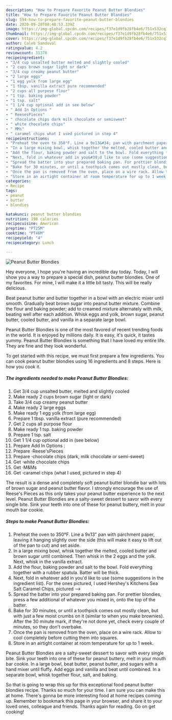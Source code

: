 ```yaml
---
description: "How to Prepare Favorite Peanut Butter Blondies"
title: "How to Prepare Favorite Peanut Butter Blondies"
slug: 594-how-to-prepare-favorite-peanut-butter-blondies
date: 2020-09-28T00:48:53.339Z
image: https://img-global.cpcdn.com/recipes/f37e1d9fb28fb4e6/751x532cq70/peanut-butter-blondies-recipe-main-photo.jpg
thumbnail: https://img-global.cpcdn.com/recipes/f37e1d9fb28fb4e6/751x532cq70/peanut-butter-blondies-recipe-main-photo.jpg
cover: https://img-global.cpcdn.com/recipes/f37e1d9fb28fb4e6/751x532cq70/peanut-butter-blondies-recipe-main-photo.jpg
author: Caleb Sandoval
ratingvalue: 4.2
reviewcount: 31378
recipeingredient:
- "3/4 cup unsalted butter melted and slightly cooled"
- "2 cups brown sugar light or dark"
- "3/4 cup creamy peanut butter"
- "2 large eggs"
- "1 egg yolk from large egg"
- "1 tbsp. vanilla extract pure recommended"
- "2 cups all purpose flour"
- "1 tsp. baking powder"
- "1 tsp. salt"
- "1 1/4 cup optional add in see below"
- " Add In Options "
- " ReesesPieces"
- " chocolate chips dark milk chocolate or semisweet"
- " white chocolate chips"
- " MMs"
- " caramel chips what I used pictured in step 4"
recipeinstructions:
- "Preheat the oven to 350°F. Line a 9x13&#34; pan with parchment paper, leaving it hanging slightly over the side (this will make it easy to lift out of the pan to cut) and set aside."
- "In a large mixing bowl, whisk together the melted, cooled butter and brown sugar until combined. Then whisk in the 2 eggs and the yolk. Next, whisk in the vanilla extract."
- "Add the flour, baking powder and salt to the bowl. Fold everything together with a rubber spatula. Batter will be thick."
- "Next, fold in whatever add in you&#39;d like to use (some suggestions in the ingredient list). For the ones pictured, I used Hershey&#39;s Kitchens Sea Salt Caramel Chips, pictured --&gt;"
- "Spread the batter into your prepared baking pan. For prettier blondies, press a few additional of whatever you mixed in, onto the top of the batter."
- "Bake for 30 minutes, or until a toothpick comes out mostly clean, but with just a few moist crumbs on it (similar to when you make brownies). After the 30 minute mark, if they&#39;re not done yet, check every couple of minutes, so they don&#39;t overbake."
- "Once the pan is removed from the oven, place on a wire rack. Allow to cool completely before cutting them into squares."
- "Store in an airtight container at room temperature for up to 1 week."
categories:
- Recipe
tags:
- peanut
- butter
- blondies

katakunci: peanut butter blondies 
nutrition: 198 calories
recipecuisine: American
preptime: "PT25M"
cooktime: "PT46M"
recipeyield: "4"
recipecategory: Lunch

---
```



![Peanut Butter Blondies](https://img-global.cpcdn.com/recipes/f37e1d9fb28fb4e6/751x532cq70/peanut-butter-blondies-recipe-main-photo.jpg)

Hey everyone, I hope you're having an incredible day today. Today, I will show you a way to prepare a special dish, peanut butter blondies. One of my favorites. For mine, I will make it a little bit tasty. This will be really delicious.

Beat peanut butter and butter together in a bowl with an electric mixer until smooth. Gradually beat brown sugar into peanut butter mixture. Combine the flour and baking powder; add to creamed mixture alternately with milk, beating well after each addition. Whisk eggs and yolk, brown sugar, peanut butter, cooled butter, and vanilla in a separate large bowl.

Peanut Butter Blondies is one of the most favored of recent trending foods in the world. It is enjoyed by millions daily. It is easy, it's quick, it tastes yummy. Peanut Butter Blondies is something that I have loved my entire life. They are fine and they look wonderful.


To get started with this recipe, we must first prepare a few ingredients. You can cook peanut butter blondies using 16 ingredients and 8 steps. Here is how you cook it.

<!--inarticleads1-->

##### The ingredients needed to make Peanut Butter Blondies:

1. Get 3/4 cup unsalted butter, melted and slightly cooled
1. Make ready 2 cups brown sugar (light or dark)
1. Take 3/4 cup creamy peanut butter
1. Make ready 2 large eggs
1. Make ready 1 egg yolk (from large egg)
1. Prepare 1 tbsp. vanilla extract (pure recommended)
1. Get 2 cups all purpose flour
1. Make ready 1 tsp. baking powder
1. Prepare 1 tsp. salt
1. Get 1 1/4 cup optional add in (see below)
1. Prepare  Add In Options :
1. Prepare  ·Reese&#39;sPieces
1. Prepare  ·chocolate chips (dark, milk chocolate or semi-sweet)
1. Get  ·white chocolate chips
1. Get  ·M&amp;Ms
1. Get  ·caramel chips (what I used, pictured in step 4)


The result is a dense and completely soft peanut butter blondie bar with lots of brown sugar and peanut butter flavor. I strongly encourage the use of Reese&#39;s Pieces as this only takes your peanut butter experience to the next level. Peanut Butter Blondies are a salty-sweet dessert to savor with every single bite. Sink your teeth into one of these for peanut buttery, melt in your mouth bar cookie. 

<!--inarticleads2-->

##### Steps to make Peanut Butter Blondies:

1. Preheat the oven to 350°F. Line a 9x13&#34; pan with parchment paper, leaving it hanging slightly over the side (this will make it easy to lift out of the pan to cut) and set aside.
1. In a large mixing bowl, whisk together the melted, cooled butter and brown sugar until combined. Then whisk in the 2 eggs and the yolk. Next, whisk in the vanilla extract.
1. Add the flour, baking powder and salt to the bowl. Fold everything together with a rubber spatula. Batter will be thick.
1. Next, fold in whatever add in you&#39;d like to use (some suggestions in the ingredient list). For the ones pictured, I used Hershey&#39;s Kitchens Sea Salt Caramel Chips, pictured --&gt;
1. Spread the batter into your prepared baking pan. For prettier blondies, press a few additional of whatever you mixed in, onto the top of the batter.
1. Bake for 30 minutes, or until a toothpick comes out mostly clean, but with just a few moist crumbs on it (similar to when you make brownies). After the 30 minute mark, if they&#39;re not done yet, check every couple of minutes, so they don&#39;t overbake.
1. Once the pan is removed from the oven, place on a wire rack. Allow to cool completely before cutting them into squares.
1. Store in an airtight container at room temperature for up to 1 week.


Peanut Butter Blondies are a salty-sweet dessert to savor with every single bite. Sink your teeth into one of these for peanut buttery, melt in your mouth bar cookie. In a large bowl, beat butter, peanut butter, and sugars with a hand mixer until fluffy. Add eggs and vanilla and beat until combined. In a separate bowl, whisk together flour, salt, and baking. 

So that is going to wrap this up for this exceptional food peanut butter blondies recipe. Thanks so much for your time. I am sure you can make this at home. There's gonna be more interesting food at home recipes coming up. Remember to bookmark this page in your browser, and share it to your loved ones, colleague and friends. Thanks again for reading. Go on get cooking!
